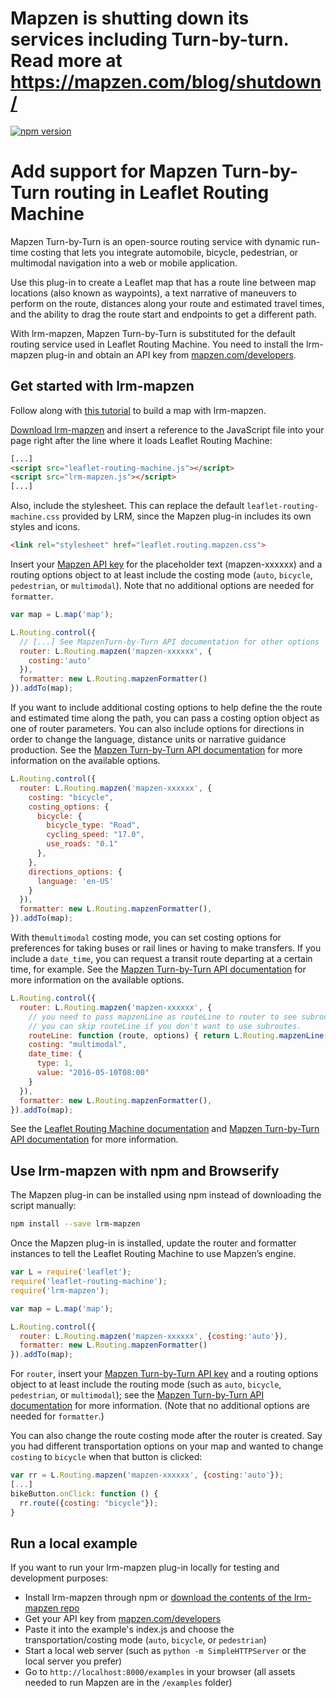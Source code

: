 # Mapzen is shutting down its services including Turn-by-turn. Read more at https://mapzen.com/blog/shutdown/

[![npm version](https://img.shields.io/npm/v/lrm-mapzen.svg?style=flat-square)](https://www.npmjs.com/package/lrm-mapzen)
# Add support for Mapzen Turn-by-Turn routing in Leaflet Routing Machine

Mapzen Turn-by-Turn is an open-source routing service with dynamic run-time costing that lets you integrate automobile, bicycle, pedestrian, or multimodal navigation into a web or mobile application.

Use this plug-in to create a Leaflet map that has a route line between map locations (also known as waypoints), a text narrative of maneuvers to perform on the route, distances along your route and estimated travel times, and the ability to drag the route start and endpoints to get a different path.

With lrm-mapzen, Mapzen Turn-by-Turn is substituted for the default routing service used in Leaflet Routing Machine. You need to install the lrm-mapzen plug-in and obtain an API key from [mapzen.com/developers](http://mapzen.com/developers).

## Get started with lrm-mapzen

Follow along with [this tutorial](https://mapzen.com/documentation/turn-by-turn/add-routing-to-a-map/) to build a map with lrm-mapzen.

[Download lrm-mapzen](http://mapzen.com/resources/lrm-mapzen.zip) and insert a reference to the JavaScript file into your page right after the line where it loads Leaflet Routing Machine:

```html
[...]
<script src="leaflet-routing-machine.js"></script>
<script src="lrm-mapzen.js"></script>
[...]
```

Also, include the stylesheet. This can replace the default `leaflet-routing-machine.css` provided by LRM, since the Mapzen plug-in includes its own styles and icons.

```html
<link rel="stylesheet" href="leaflet.routing.mapzen.css">
```

Insert your [Mapzen API key](https://mapzen.com/developers) for the placeholder text (mapzen-xxxxxx) and a routing options object to at least include the costing mode (`auto`, `bicycle`, `pedestrian`, or `multimodal`). Note that no additional options are needed for `formatter`.

```js
var map = L.map('map');

L.Routing.control({
  // [...] See MapzenTurn-by-Turn API documentation for other options
  router: L.Routing.mapzen('mapzen-xxxxxx', {
    costing:'auto'
  }),
  formatter: new L.Routing.mapzenFormatter()
}).addTo(map);
```

If you want to include additional costing options to help define the the route and estimated time along the path, you can pass a costing option object as one of router parameters. You can also include options for directions in order to change the language, distance units or narrative guidance production. See the [Mapzen Turn-by-Turn API documentation](https://mapzen.com/documentation/turn-by-turn/api-reference/) for more information on the available options.

```js
L.Routing.control({
  router: L.Routing.mapzen('mapzen-xxxxxx', {
    costing: "bicycle",
    costing_options: {
      bicycle: {
        bicycle_type: "Road",
        cycling_speed: "17.0",
        use_roads: "0.1"
      },
    },
    directions_options: {
      language: 'en-US'
    }
  }),
  formatter: new L.Routing.mapzenFormatter(),
}).addTo(map);
```

With the`multimodal` costing mode, you can set costing options for preferences for taking buses or rail lines or having to make transfers. If you include a `date_time`, you can request a transit route departing at a certain time, for example. See the [Mapzen Turn-by-Turn API documentation](https://mapzen.com/documentation/turn-by-turn/api-reference/) for more information on the available options.

```js
L.Routing.control({
  router: L.Routing.mapzen('mapzen-xxxxxx', {
    // you need to pass mapzenLine as routeLine to router to see subroutes of transit routing.
    // you can skip routeLine if you don't want to use subroutes.
    routeLine: function (route, options) { return L.Routing.mapzenLine(route, options); },
    costing: "multimodal",
    date_time: {
      type: 1,
      value: "2016-05-10T08:00"
    }
  }),
  formatter: new L.Routing.mapzenFormatter(),
}).addTo(map);
```

See the [Leaflet Routing Machine documentation](http://www.liedman.net/leaflet-routing-machine/tutorials/) and [Mapzen Turn-by-Turn API documentation](https://mapzen.com/documentation/turn-by-turn/api-reference/) for more information.

## Use lrm-mapzen with npm and Browserify

The Mapzen plug-in can be installed using npm instead of downloading the script manually:

```sh
npm install --save lrm-mapzen
```

Once the Mapzen plug-in is installed, update the router and formatter instances to tell the Leaflet Routing Machine to use Mapzen’s engine.

```js
var L = require('leaflet');
require('leaflet-routing-machine');
require('lrm-mapzen');

var map = L.map('map');

L.Routing.control({
  router: L.Routing.mapzen('mapzen-xxxxxx', {costing:'auto'}),
  formatter: new L.Routing.mapzenFormatter()
}).addTo(map);
```

For `router`, insert your [Mapzen Turn-by-Turn API key](https://mapzen.com/developers) and a routing options object to at least include the routing mode (such as `auto`, `bicycle`, `pedestrian`, or `multimodal`); see the [Mapzen Turn-by-Turn API documentation](https://mapzen.com/documentation/turn-by-turn/api-reference/) for more information. (Note that no additional options are needed for `formatter`.)

You can also change the route costing mode after the router is created. Say you had different transportation options on your map and wanted to change `costing` to `bicycle` when that button is clicked:

```js
var rr = L.Routing.mapzen('mapzen-xxxxxx', {costing:'auto'});
[...]
bikeButton.onClick: function () {
  rr.route({costing: "bicycle"});
}
```

## Run a local example

If you want to run your lrm-mapzen plug-in locally for testing and development purposes:

- Install lrm-mapzen through npm or [download the contents of the lrm-mapzen repo](https://github.com/mapzen/lrm-mapzen/archive/master.zip)
- Get your API key from [mapzen.com/developers](https://mapzen.com/developers/)
- Paste it into the example's index.js and choose the transportation/costing mode (`auto`, `bicycle`, or `pedestrian`)
- Start a local web server (such as `python -m SimpleHTTPServer` or the local server you prefer)
- Go to `http://localhost:8000/examples` in your browser (all assets needed to run Mapzen are in the `/examples` folder)

